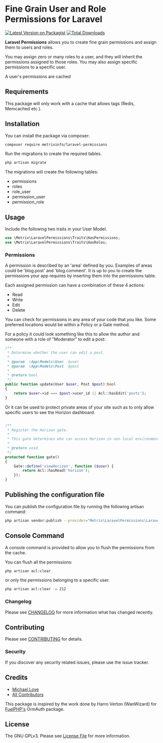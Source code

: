 # Fine Grain User and Role Permissions for Laravel

[![Latest Version on Packagist](https://img.shields.io/packagist/v/metrixinfo/laravel-permissions.svg?style=flat-square)](https://packagist.org/packages/metrixinfo/laravel-permissions)
[![Total Downloads](https://img.shields.io/packagist/dt/metrixinfo/laravel-permissions.svg?style=flat-square)](https://packagist.org/packages/metrixinfo/laravel-permissions)

**Laravel Permissions** allows you to create fine grain permissions and assign them to users and roles.

You may assign zero or many roles to a user, and they will inherit the permissions assigned to those roles.
You may also assign specific permissions to a specific user. 

A user's permissions are cached 

## Requirements
This package will only work with a cache that allows tags (Redis, Memcached etc.). 

## Installation

You can install the package via composer:
```bash
composer require metrixinfo/laravel-permissions
```

Run the migrations to create the required tables.
```bash
php artisan migrate
```
The migrations will create the following tables:
- permissions
- roles
- role_user
- permission_user
- permission_role

## Usage

Include the following two traits in your User Model.

```php
use \Metrix\LaravelPermissions\Traits\HasPermissions;
use \Metrix\LaravelPermissions\Traits\HasRoles;
```

### Permissions
A permission is described by an 'area' defined by you.
Examples of areas could be 'blog.post' and 'blog.comment'.
It is up to you to create the permissions your app requires by inserting them into the permissions table.

Each assigned permission can have a combination of these 4 actions: 
- Read
- Write 
- Edit
- Delete

You can check for permissions in any area of your code that you like. 
Some preferred locations would be within a Policy or a Gate method.

For a policy it could look something like this to allow the author and 
someone with a role of "Moderator" to edit a post:

```php
/**
 * Determine whether the user can edit a post.
 *
 * @param  \App\Models\User  $user
 * @param  \App\Models\Post  $post
 * 
 * @return bool
 */
public function update(User $user, Post $post):bool
{
    return $user->id === $post->user_id || Acl::hasEdit('posts');
}
```

Or it can be used to protect private areas of your site such as to only allow specific 
users to see the Horizon dashboard.

```php

/**
 * Register the Horizon gate.
 *
 * This gate determines who can access Horizon in non-local environments.
 *
 * @return void
 */
protected function gate()
{
    Gate::define('viewHorizon', function ($user) {
        return Acl::hasRead('horizon');
    });
}
```

## Publishing the configuration file
You can publish the configuration file by running the following artisan command:
```bash
php artisan vendor:publish --provider="Metrix\LaravelPermissions\LaravelPermissionsServiceProvider" --tag="permissions"
```

## Console Command
A console command is provided to allow you to flush the permissions from the cache.

You can flush all the permissions:
```bash
php artisan acl:clear
```
or only the permissions belonging to a specific user.
```bash
php artisan acl:clear -u 212
```

### Changelog

Please see [CHANGELOG](CHANGELOG.md) for more information what has changed recently.

## Contributing

Please see [CONTRIBUTING](CONTRIBUTING.md) for details.

### Security

If you discover any security related issues, please use the issue tracker.

## Credits

-   [Michael Love](https://github.com/metrixinfo)
-   [All Contributors](../../contributors)

This package is inspired by the work done by Harro Verton (WanWizard) for [FuelPHP's](https://fuelphp.com/docs/packages/auth/ormauth/intro.html) OrmAuth package.

## License

The GNU GPLv3. Please see [License File](LICENSE.md) for more information.
